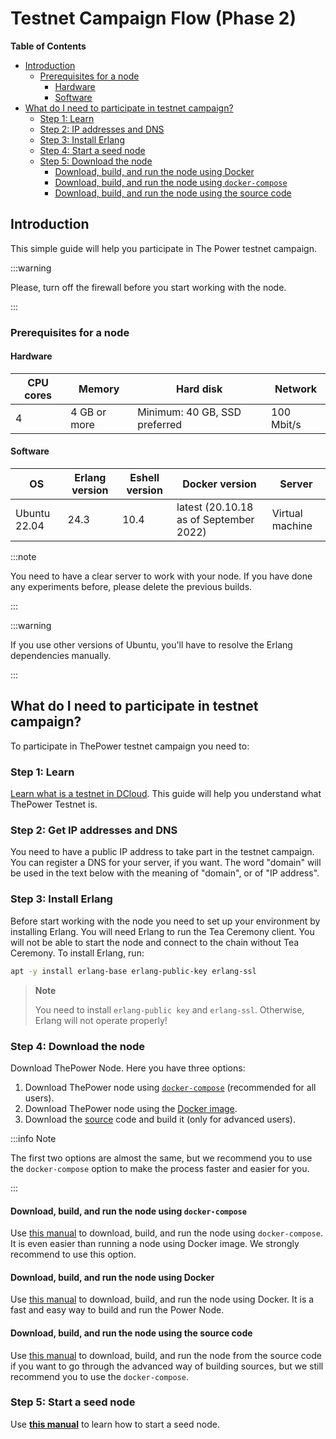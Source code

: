 # Testnet Campaign Flow (Phase 2)

<!-- START doctoc generated TOC please keep comment here to allow auto update -->
<!-- DON'T EDIT THIS SECTION, INSTEAD RE-RUN doctoc TO UPDATE -->
**Table of Contents**

- [Introduction](#introduction)
  - [Prerequisites for a node](#prerequisites-for-a-node)
    - [Hardware](#hardware)
    - [Software](#software)
- [What do I need to participate in testnet campaign?](#what-do-i-need-to-participate-in-testnet-campaign)
  - [Step 1: Learn](#step-1-learn)
  - [Step 2: IP addresses and DNS](#step-2-ip-addresses-and-dns)
  - [Step 3: Install Erlang](#step-3-install-erlang)
  - [Step 4: Start a seed node](#step-4-start-a-seed-node)
  - [Step 5: Download the node](#step-5-download-the-node)
    - [Download, build, and run the node using Docker](#download-build-and-run-the-node-using-docker)
    - [Download, build, and run the node using `docker-compose`](#download-build-and-run-the-node-using-docker-compose)
    - [Download, build, and run the node using the source code](#download-build-and-run-the-node-using-the-source-code)

<!-- END doctoc generated TOC please keep comment here to allow auto update -->


## Introduction

This simple guide will help you participate in The Power testnet campaign.

:::warning

Please, turn off the firewall before you start working with the node.

:::

### Prerequisites for a node

#### Hardware

| CPU cores | Memory       | Hard disk                     | Network    |
|-----------|--------------|-------------------------------|------------|
| 4         | 4 GB or more | Minimum: 40 GB, SSD preferred | 100 Mbit/s |

#### Software

| OS           | Erlang version | Eshell version | Docker version                         | Server          |
|--------------|----------------|----------------|----------------------------------------|-----------------|
| Ubuntu 22.04 | 24.3           | 10.4           | latest (20.10.18 as of September 2022) | Virtual machine |

:::note

You need to have a clear server to work with your node. If you have done any experiments before, please delete the previous builds.

:::

:::warning

If you use other versions of Ubuntu, you'll have to resolve the Erlang dependencies manually.

:::

## What do I need to participate in testnet campaign?

To participate in ThePower testnet campaign you need to:

### Step 1: Learn

[Learn what is a testnet in DCloud](../../Maintain/01-testnets-intro.md). This guide will help you understand what ThePower Testnet is.

### Step 2: Get IP addresses and DNS

You need to have a public IP address to take part in the testnet campaign. You can register a DNS for your server, if you want. The word "domain" will be used in the text below with the meaning of "domain", or of "IP address".

### Step 3: Install Erlang

Before start working with the node you need to set up your environment by installing Erlang. You will need Erlang to run the Tea Ceremony client. You will not be able to start the node and connect to the chain without Tea Ceremony. To install Erlang, run:

   ```bash
   apt -y install erlang-base erlang-public-key erlang-ssl
   ```

> **Note**
>
> You need to install `erlang-public key` and `erlang-ssl`. Otherwise, Erlang will not operate properly!

### Step 4: Download the node

Download ThePower Node. Here you have three options:

1. Download ThePower node using [`docker-compose`](./02-download-build-run-compose.md) (recommended for all users).
2. Download ThePower node using the [Docker image](https://hub.docker.com/r/thepowerio/tpnode).
3. Download the [source](https://github.com/thepower/tpnode) code and build it (only for advanced users).

:::info Note

The first two options are almost the same, but we recommend you to use the `docker-compose` option to make the process faster and easier for you.

:::

#### Download, build, and run the node using `docker-compose`

Use [this manual](./02-download-build-run-compose.md) to download, build, and run the node using `docker-compose`. It is even easier than running a node using Docker image. We strongly recommend to use this option.

#### Download, build, and run the node using Docker

Use [this manual](./03-download-build-run-docker.md) to download, build, and run the node using Docker. It is a fast and easy way to build and run the Power Node.

#### Download, build, and run the node using the source code

Use [this manual](./04-download-build-run-source.md) to download, build, and run the node from the source code if you want to go through the advanced way of building sources, but we still recommend you to use the `docker-compose`.

### Step 5: Start a seed node

Use [**this manual**](../../Maintain/build-and-start-a-node/08-seed-nodes.md) to learn how to start a seed node.
